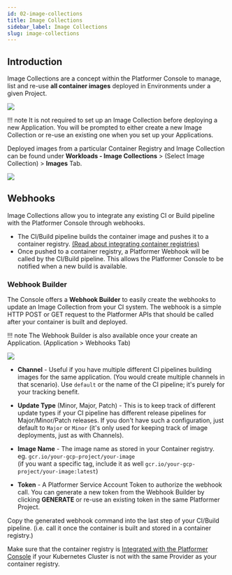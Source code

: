 ```yaml
---
id: 02-image-collections
title: Image Collections
sidebar_label: Image Collections
slug: image-collections
---
```


## Introduction

Image Collections are a concept within the Platformer Console to manage, list and re-use **all container images** deployed in Environments under a given Project.

![](/assets/images//docs/image-collections-1.png)

!!! note
    It is not required to set up an Image Collection before deploying a new Application. You will be prompted to either create a new Image Collection or re-use an existing one when you set up your Applications.

Deployed images from a particular Container Registry and Image Collection can be found under **Workloads - Image Collections** > (Select Image Collection) > **Images** Tab.

![](/assets/images//docs/image-collections-2.png)

## Webhooks

Image Collections allow you to integrate any existing CI or Build pipeline with the Platformer Console through webhooks.

-   The CI/Build pipeline builds the container image and pushes it to a container registry. [(Read about integrating container registries)](./container-registry-integration)
-   Once pushed to a container registry, a Platformer Webhook will be called by the CI/Build pipeline. This allows the Platformer Console to be notified when a new build is available.

### Webhook Builder

The Console offers a **Webhook Builder** to easily create the webhooks to update an Image Collection from your CI system. The webhook is a simple HTTP POST or GET request to the Platformer APIs that should be called after your container is built and deployed.

!!! note
    The Webhook Builder is also available once your create an Application. (Application > Webhooks Tab)

![](/assets/images//docs/webhook-builder.png)

-   **Channel** - Useful if you have multiple different CI pipelines building images for the same application. (You would create multiple channels in that scenario). Use `default` or the name of the CI pipeline; it's purely for your tracking benefit.

-   **Update Type** (Minor, Major, Patch) - This is to keep track of different update types if your CI pipeline has different release pipelines for Major/Minor/Patch releases. If you don't have such a configuration, just default to `Major` or `Minor` (it's only used for keeping track of image deployments, just as with Channels).

-   **Image Name** - The image name as stored in your Container registry. <br/>eg. `gcr.io/your-gcp-project/your-image` <br/>(if you want a specific tag, include it as well `gcr.io/your-gcp-project/your-image:latest`)

-   **Token** - A Platformer Service Account Token to authorize the webhook call. You can generate a new token from the Webhook Builder by clicking **GENERATE** or re-use an existing token in the same Platformer Project.

Copy the generated webhook command into the last step of your CI/Build pipeline. (i.e. call it once the container is built and stored in a container registry.)

Make sure that the container registry is [Integrated with the Platformer Console](./container-registry-integration) if your Kubernetes Cluster is not with the same Provider as your container registry.
